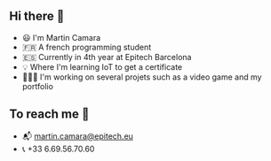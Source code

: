 ## Hi there 👋
- 😃 I'm Martin Camara
- 🇫🇷 A french programming student
- 🇪🇸 Currently in 4th year at Epitech Barcelona
- 💡 Where I'm learning IoT to get a certificate
- 👨🏽‍💻 I'm working on several projets such as a video game and my portfolio

## To reach me 📲
  - 📬 martin.camara@epitech.eu
  - 📞 +33 6.69.56.70.60
